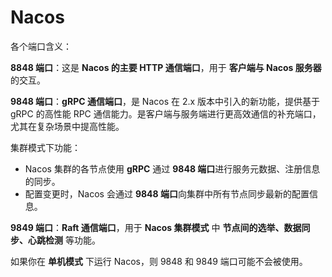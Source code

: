 # Nacos

各个端口含义：

**8848 端口**：这是 **Nacos 的主要 HTTP 通信端口**，用于 **客户端与 Nacos 服务器** 的交互。

**9848 端口**：**gRPC 通信端口**，是 Nacos 在 2.x 版本中引入的新功能，提供基于 gRPC 的高性能 RPC 通信能力。是客户端与服务端进行更高效通信的补充端口，尤其在复杂场景中提高性能。

集群模式下功能：

* Nacos 集群的各节点使用 **gRPC** 通过 **9848 端口**进行服务元数据、注册信息的同步。
* 配置变更时，Nacos 会通过 **9848 端口**向集群中所有节点同步最新的配置信息。

**9849 端口**：**Raft 通信端口**，用于 **Nacos 集群模式** 中 **节点间的选举、数据同步、心跳检测** 等功能。

如果你在 **单机模式** 下运行 Nacos，则 9848 和 9849 端口可能不会被使用。